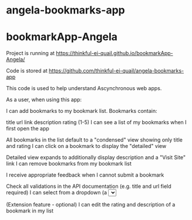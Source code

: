 # angela-bookmarks-app

# bookmarkApp-Angela

Project is running at  https://thinkful-ei-quail.github.io/bookmarkApp-Angela/

 Code is stored at https://github.com/thinkful-ei-quail/angela-bookmarks-app


This code is used to help understand Ascynchronous web apps.

As a user, when using this app:

I can add bookmarks to my bookmark list. Bookmarks contain:

title
url link
description
rating (1-5)
I can see a list of my bookmarks when I first open the app

All bookmarks in the list default to a "condensed" view showing only title and rating
I can click on a bookmark to display the "detailed" view

Detailed view expands to additionally display description and a "Visit Site" link
I can remove bookmarks from my bookmark list

I receive appropriate feedback when I cannot submit a bookmark

Check all validations in the API documentation (e.g. title and url field required)
I can select from a dropdown (a <select> element) a "minimum rating" to filter the list by all bookmarks rated at or above the chosen selection

(Extension feature - optional) I can edit the rating and description of a bookmark in my list


    

